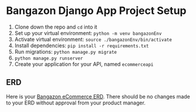 # Bangazon Django App Project Setup

1. Clone down the repo and `cd` into it
1. Set up your virtual environment:
    `python -m venv bangazonEnv`
1. Activate virtual environment:
    `source ./bangazonEnv/bin/activate`
1. Install dependencies:
    `pip install -r requirements.txt`
1. Run migrations:
    `python manage.py migrate`
1. `python manage.py runserver`
1. Create your application for your API, named `ecommerceapi`

## ERD
Here is your [Bangazon eCommerce ERD](https://dbdiagram.io/d/5eb4d6d639d18f5553fedfb5). There should be no changes made to your ERD without approval from your product manager.

